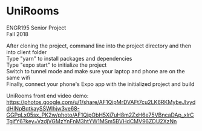 # UniRooms
ENGR195 Senior Project </br>
Fall 2018 </br>

After cloning the project, command line into the project directory and then into client folder </br>
Type "yarn" to install packages and dependencies </br>
Type "expo start" to initialize the project </br>
Switch to tunnel mode and make sure your laptop and phone are on the same wifi </br>
Finally, connect your phone's Expo app with the initialized project and build </br>

UniRooms front end video demo: https://photos.google.com/u/1/share/AF1QipMrDVAFt7cu2LK6RKMybeJIvyddHlNpBqtkaySSWIhjw3ve68-GGPqLx05sx_PK2w/photo/AF1QipObH5Xi7uH8m2ZxH6e75VBncaDAp_xlrCTgjfY6?key=VzdjVGMzYnFnM3htYW1MSm5BVHdCMV96ZDU2XzNn
